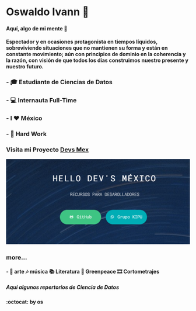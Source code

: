 # Oswaldo Ivann 👋

#### Aquí, algo de mi mente 🦧

#### Espectador y en ocasiones protagonista en tiempos líquidos, sobreviviendo situaciones que no mantienen su forma y están en constante movimiento; aún con principios de dominio en la coherencia y la razón, con visión de que todos los días construimos nuestro presente y nuestro futuro. 

###  - 🎓  Estudiante de Ciencias de Datos    
###  - 💻  Internauta Full-Time                                                           
###  - I ❤ México
###  - 🤜 Hard Work

### Visita mi Proyecto [Devs Mex](https://devsmex.me/ "Devs Mex") 
  
![Image text](https://github.com/Oswaldoivann/Oswaldoivann/blob/main/DevsMex.png)

### more...

####  - 🎨 arte 🎶 música 📚 Literatura 🌳 Greenpeace 🎞️ Cortometrajes
  
  ##### Aqui algunos repertorios de Ciencia de Datos 
  
#### :octocat:  by **os**
      

